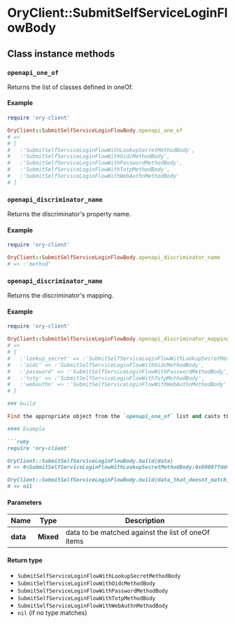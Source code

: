 # OryClient::SubmitSelfServiceLoginFlowBody

## Class instance methods

### `openapi_one_of`

Returns the list of classes defined in oneOf.

#### Example

```ruby
require 'ory-client'

OryClient::SubmitSelfServiceLoginFlowBody.openapi_one_of
# =>
# [
#   :'SubmitSelfServiceLoginFlowWithLookupSecretMethodBody',
#   :'SubmitSelfServiceLoginFlowWithOidcMethodBody',
#   :'SubmitSelfServiceLoginFlowWithPasswordMethodBody',
#   :'SubmitSelfServiceLoginFlowWithTotpMethodBody',
#   :'SubmitSelfServiceLoginFlowWithWebAuthnMethodBody'
# ]
```

### `openapi_discriminator_name`

Returns the discriminator's property name.

#### Example

```ruby
require 'ory-client'

OryClient::SubmitSelfServiceLoginFlowBody.openapi_discriminator_name
# => :'method'
```

### `openapi_discriminator_name`

Returns the discriminator's mapping.

#### Example

```ruby
require 'ory-client'

OryClient::SubmitSelfServiceLoginFlowBody.openapi_discriminator_mapping
# =>
# {
#   :'lookup_secret' => :'SubmitSelfServiceLoginFlowWithLookupSecretMethodBody',
#   :'oidc' => :'SubmitSelfServiceLoginFlowWithOidcMethodBody',
#   :'password' => :'SubmitSelfServiceLoginFlowWithPasswordMethodBody',
#   :'totp' => :'SubmitSelfServiceLoginFlowWithTotpMethodBody',
#   :'webauthn' => :'SubmitSelfServiceLoginFlowWithWebAuthnMethodBody'
# }

### build

Find the appropriate object from the `openapi_one_of` list and casts the data into it.

#### Example

```ruby
require 'ory-client'

OryClient::SubmitSelfServiceLoginFlowBody.build(data)
# => #<SubmitSelfServiceLoginFlowWithLookupSecretMethodBody:0x00007fdd4aab02a0>

OryClient::SubmitSelfServiceLoginFlowBody.build(data_that_doesnt_match)
# => nil
```

#### Parameters

| Name | Type | Description |
| ---- | ---- | ----------- |
| **data** | **Mixed** | data to be matched against the list of oneOf items |

#### Return type

- `SubmitSelfServiceLoginFlowWithLookupSecretMethodBody`
- `SubmitSelfServiceLoginFlowWithOidcMethodBody`
- `SubmitSelfServiceLoginFlowWithPasswordMethodBody`
- `SubmitSelfServiceLoginFlowWithTotpMethodBody`
- `SubmitSelfServiceLoginFlowWithWebAuthnMethodBody`
- `nil` (if no type matches)

